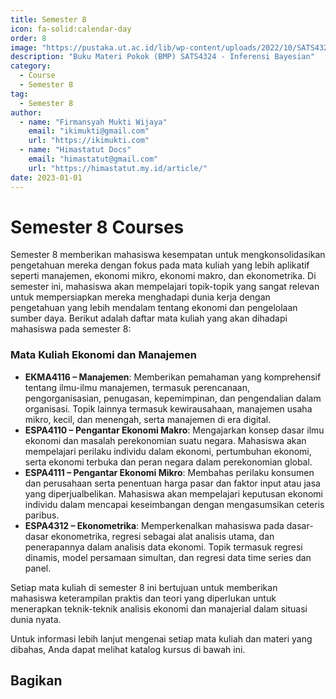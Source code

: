 ```yaml
--- 
title: Semester 8
icon: fa-solid:calendar-day
order: 8
image: "https://pustaka.ut.ac.id/lib/wp-content/uploads/2022/10/SATS4324.jpg"
description: "Buku Materi Pokok (BMP) SATS4324 - Inferensi Bayesian"
category:
  - Course
  - Semester 8
tag:
  - Semester 8
author:
  - name: "Firmansyah Mukti Wijaya"
    email: "ikimukti@gmail.com"
    url: "https://ikimukti.com"
  - name: "Himastatut Docs"
    email: "himastatut@gmail.com"
    url: "https://himastatut.my.id/article/"
date: 2023-01-01
--- 
```


# Semester 8 Courses

Semester 8 memberikan mahasiswa kesempatan untuk mengkonsolidasikan pengetahuan mereka dengan fokus pada mata kuliah yang lebih aplikatif seperti manajemen, ekonomi mikro, ekonomi makro, dan ekonometrika. Di semester ini, mahasiswa akan mempelajari topik-topik yang sangat relevan untuk mempersiapkan mereka menghadapi dunia kerja dengan pengetahuan yang lebih mendalam tentang ekonomi dan pengelolaan sumber daya. Berikut adalah daftar mata kuliah yang akan dihadapi mahasiswa pada semester 8:

### Mata Kuliah Ekonomi dan Manajemen
- **EKMA4116 – Manajemen**: Memberikan pemahaman yang komprehensif tentang ilmu-ilmu manajemen, termasuk perencanaan, pengorganisasian, penugasan, kepemimpinan, dan pengendalian dalam organisasi. Topik lainnya termasuk kewirausahaan, manajemen usaha mikro, kecil, dan menengah, serta manajemen di era digital.
- **ESPA4110 – Pengantar Ekonomi Makro**: Mengajarkan konsep dasar ilmu ekonomi dan masalah perekonomian suatu negara. Mahasiswa akan mempelajari perilaku individu dalam ekonomi, pertumbuhan ekonomi, serta ekonomi terbuka dan peran negara dalam perekonomian global.
- **ESPA4111 – Pengantar Ekonomi Mikro**: Membahas perilaku konsumen dan perusahaan serta penentuan harga pasar dan faktor input atau jasa yang diperjualbelikan. Mahasiswa akan mempelajari keputusan ekonomi individu dalam mencapai keseimbangan dengan mengasumsikan ceteris paribus.
- **ESPA4312 – Ekonometrika**: Memperkenalkan mahasiswa pada dasar-dasar ekonometrika, regresi sebagai alat analisis utama, dan penerapannya dalam analisis data ekonomi. Topik termasuk regresi dinamis, model persamaan simultan, dan regresi data time series dan panel.

Setiap mata kuliah di semester 8 ini bertujuan untuk memberikan mahasiswa keterampilan praktis dan teori yang diperlukan untuk menerapkan teknik-teknik analisis ekonomi dan manajerial dalam situasi dunia nyata.

Untuk informasi lebih lanjut mengenai setiap mata kuliah dan materi yang dibahas, Anda dapat melihat katalog kursus di bawah ini.

<Catalog />


## Bagikan
<Share colorful />
<GitContributors />
<GitChangelog />